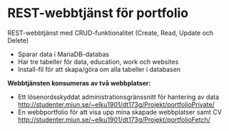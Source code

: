 # REST-webbtjänst för portfolio

REST-webbtjänst med CRUD-funktionalitet (Create, Read, Update och Delete)

- Sparar data i MariaDB-databas
- Har tre tabeller för data, education, work och websites
- Install-fil för att skapa/göra om alla tabeller i databasen


**Webbtjänsten konsumeras av två webbplatser:**
- Ett lösenordsskyddat administrationsgränssnitt för hantering av data
    http://studenter.miun.se/~elku1901/dt173g/Projekt/portfolioPrivate/ 
- En webbportfolio för att visa upp mina skapade webbplatser samt CV
    http://studenter.miun.se/~elku1901/dt173g/Projekt/portfolioFetch/